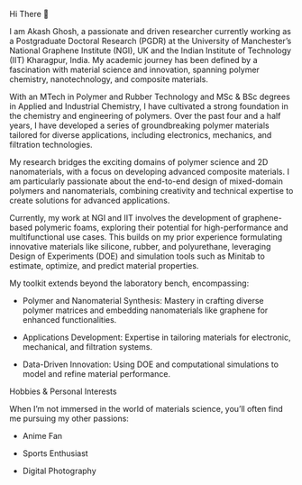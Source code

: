 Hi There 👋

I am Akash Ghosh, a passionate and driven researcher currently working as a Postgraduate Doctoral Research (PGDR) at the University of Manchester’s National Graphene Institute (NGI), UK and the Indian Institute of Technology (IIT) Kharagpur, India. My academic journey has been defined by a fascination with material science and innovation, spanning polymer chemistry, nanotechnology, and composite materials.

With an MTech in Polymer and Rubber Technology and MSc & BSc degrees in Applied and Industrial Chemistry, I have cultivated a strong foundation in the chemistry and engineering of polymers. Over the past four and a half years, I have developed a series of groundbreaking polymer materials tailored for diverse applications, including electronics, mechanics, and filtration technologies.

My research bridges the exciting domains of polymer science and 2D nanomaterials, with a focus on developing advanced composite materials. I am particularly passionate about the end-to-end design of mixed-domain polymers and nanomaterials, combining creativity and technical expertise to create solutions for advanced applications.

Currently, my work at NGI and IIT involves the development of graphene-based polymeric foams, exploring their potential for high-performance and multifunctional use cases. This builds on my prior experience formulating innovative materials like silicone, rubber, and polyurethane, leveraging Design of Experiments (DOE) and simulation tools such as Minitab to estimate, optimize, and predict material properties.

My toolkit extends beyond the laboratory bench, encompassing:

- Polymer and Nanomaterial Synthesis: Mastery in crafting diverse polymer matrices and embedding nanomaterials like graphene for enhanced functionalities.

- Applications Development: Expertise in tailoring materials for electronic, mechanical, and filtration systems.

- Data-Driven Innovation: Using DOE and computational simulations to model and refine material performance.

Hobbies & Personal Interests

When I’m not immersed in the world of materials science, you’ll often find me pursuing my other passions:

- Anime Fan
  
- Sports Enthusiast

- Digital Photography
